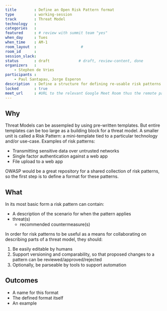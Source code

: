 ```yaml
---
title        : Define an Open Risk Pattern format
type         : working-session
track        : Threat Model
technology   :
categories   :
featured     : # review with summit team "yes"
when_day     : Tues
when_time    : AM-1
room_layout  :                    #
room_id      :
session_slack:
status       : draft             # draft, review-content, done
organizers   :
    - Stephen de Vries
participants :
    - Paul Santapau, Jorge Esperon
description  : Define a structure for defining re-usable risk patterns
locked       : true
meet_url     : #URL to the relevant Google Meet Room thus the remote participants can join a session
---
```


## Why

Threat Models can be assempled by using pre-written templates.  But entire templates can be too large as a building block for a threat model.  A smaller unit is called a Risk Pattern: a mini-template tied to a particular technology and/or use-case.  Examples of risk patterns:
- Transmitting sensitive data over untrusted networks
- Single factor authentication against a web app
- File upload to a web app

OWASP would be a great repository for a shared collection of risk patterns, so the first step is to define a format for these patterns.

## What

In its most basic form a risk pattern can contain:
- A description of the scenario for when the pattern applies
- threat(s)
    - recommended countermeasure(s)

In order for risk patterns to be useful as a means for collaborating on describing parts of a threat model, they should:
1. Be easily editable by humans
2. Support versioning and comparability, so that proposed changes to a pattern can be reviewed/approved/rejected
3. Optionally, be parseable by tools to support automation

## Outcomes

- A name for this format
- The defined format itself
- An example

